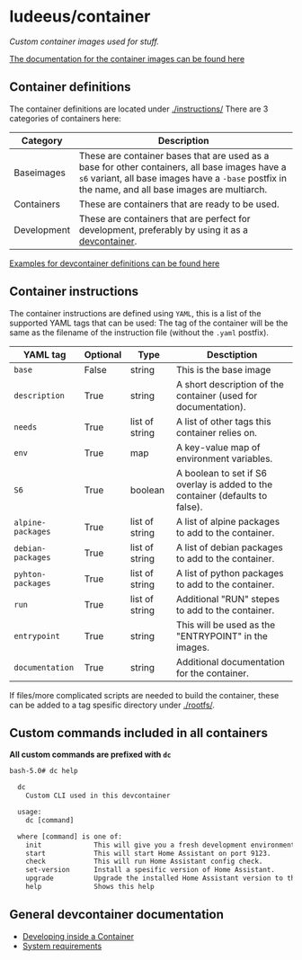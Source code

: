 # ludeeus/container

_Custom container images used for stuff._

[The documentation for the container images can be found here](https://ludeeus.github.io/container/)

## Container definitions

The container definitions are located under [./instructions/](https://github.com/ludeeus/container/tree/master/instructions)
There are 3 categories of containers here:

Category | Description
-- | --
Baseimages | These are container bases that are used as a base for other containers, all base images have a `s6` variant, all base images have a `-base` postfix in the name, and all base images are multiarch.
Containers | These are containers that are ready to be used.
Development | These are containers that are perfect for development, preferably by using it as a [devcontainer](https://code.visualstudio.com/docs/remote/containers).

[Examples for devcontainer definitions can be found here](https://github.com/ludeeus/container/tree/master/devcontainer_samplefiles)


## Container instructions

The container instructions are defined using `YAML`, this is a list of the supported YAML tags that can be used:
The tag of the container will be the same as the filename of the instruction file (without the `.yaml` postfix).

YAML tag | Optional | Type | Desctiption
-- | -- | -- |--
`base` | False | string | This is the base image
`description` | True | string | A short description of the container (used for documentation).
`needs` | True | list of string | A list of other tags this container relies on.
`env` | True | map | A key-value map of environment variables.
`S6` | True | boolean | A boolean to set if S6 overlay is added to the container (defaults to false).
`alpine-packages` | True | list of string | A list of alpine packages to add to the container.
`debian-packages` | True | list of string | A list of debian packages to add to the container.
`pyhton-packages` | True | list of string | A list of python packages to add to the container.
`run` | True | list of string  | Additional "RUN" stepes to add to the container.
`entrypoint` | True | string | This will be used as the "ENTRYPOINT" in the images.
`documentation` | True | string | Additional documentation for the container.

If files/more complicated scripts are needed to build the container, these can be added to a tag spesific directory under [./rootfs/](https://github.com/ludeeus/container/tree/master/rootfs).

## Custom commands included in all containers

**All custom commands are prefixed with `dc`**

```txt
bash-5.0# dc help

  dc
    Custom CLI used in this devcontainer

  usage:
    dc [command]

  where [command] is one of:
    init             This will give you a fresh development environment.
    start            This will start Home Assistant on port 9123.
    check            This will run Home Assistant config check.
    set-version      Install a spesific version of Home Assistant.
    upgrade          Upgrade the installed Home Assistant version to the latest dev branch.
    help             Shows this help
```

## General devcontainer documentation

- [Developing inside a Container](https://code.visualstudio.com/docs/remote/containers)
- [System requirements](https://code.visualstudio.com/docs/remote/containers#_system-requirements)
